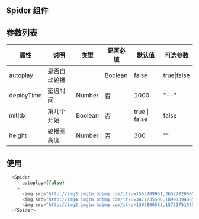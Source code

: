 


## Spider 组件



## 参数列表

属性 | 说明 | 类型| 是否必填 | 默认值 | 可选参数 
|-|-|-|-|-|-|
autoplay | 是否自动轮播 | | Boolean |  false |  true\|false | "true" 
deployTime | 延迟时间 |  Number | 否 | 1000  | "--" 
initIdx| 第几个开始 | Boolean |否  | true \| false | false 
height | 轮播图高度| Number | 否 | 300 | ""  


## 使用
```js
  <Spider   
      autoplay={false}
    >
      <img src="http://img3.imgtn.bdimg.com/it/u=1553709961,3652782060&fm=26&gp=0.jpg" alt="图一"/>
      <img src="http://img4.imgtn.bdimg.com/it/u=3471735586,1899139408&fm=26&gp=0.jpg" alt="图二"/>
      <img src="http://img2.imgtn.bdimg.com/it/u=1303806583,1572175195&fm=26&gp=0.jpg" alt="图三"/>
  </Spider>
  ```
